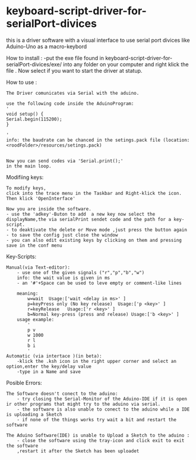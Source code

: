 # keyboard-script-driver-for-serialPort-divices
this is a driver software with a visual interface to use serial port divices like Aduino-Uno as a macro-keybord

How to install :
    -put the exe file found in keyboard-script-driver-for-serialPort-divices/exe/
     into any folder on your computer and right klick the file .
     Now select if you want to start the driver at statup.

How to use :

    The Driver comunicates via Serial with the aduino.

    use the following code inside the AduinoProgram:
    '
    void setup() {
    Serial.begin(115200);
    }

    '
    info: the baudrate can be chanced in the setings.pack file (location: <roodFolder>/resources/setings.pack)


    Now you can send codes via 'Serial.print();'
    in the main loop.


Modifiing keys:


    To modify keys,
    click into the trace menu in the Taskbar and Right-klick the icon.
    Then klick 'OpenInterface'

    Now you are inside the software.
    - use the 'adkey'-Buton to add  a new key now select the displayName,the via serialPrint sendet code and the path for a key-script.
    - to deaktivate the delete or Move mode ,just press the button again
    - to save the config just close the window
    - you can also edit existing keys by clicking on them and pressing save in the conf menu

Key-Scripts:

    Manual(via Text-editor):
        - use one of the given signals ("r","p","b","w")
        info: the wait value is given in ms
        - an '#'+Space can be used to leve empty or comment-like lines

        meaning:
            w=wait  Usage:['wait <delay in ms>' ]
            p=keyPress only (No key release)  Usage:['p <key>' ]
            r=keyRelease   Usage:['r <key>' ]
            b=Normal key-press (press and release) Usage:['b <key>' ]
        usage example:
            '
            p v
            w 1000
            r l
            b i
            '
    Automatic (via intertace )(in beta):
        -klick the .ksh icon in the right upper corner and select an option,enter the key/delay value
        -type in a Name and save


Posible Errors:

    The Software doesn't conect to the aduino:
        - try closing the Serial-Monitor of the Aduino-IDE if it is open ir other programs that might try to the aduino via serial.
        - the software is also unable to conect to the aduino while a IDE is uploading a Sketch
        - if none of the things works try wait a bit and restart the software

    The Aduino Software(IDE) is unable to Upload a Sketch to the aduino :
        - close the software using the tray-icon and click exit to exit the software
        ,restart it after the Sketch has been uploadet


